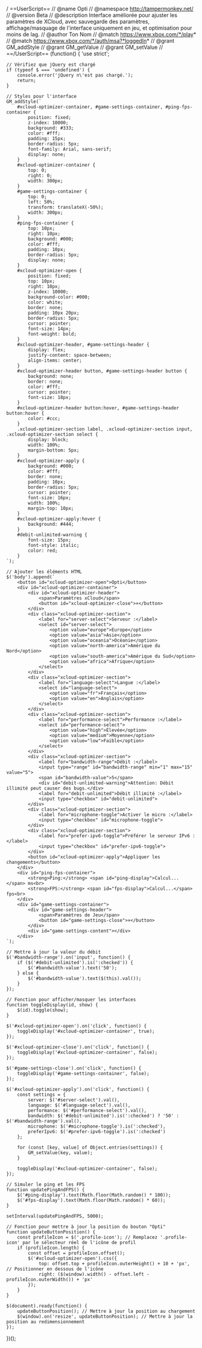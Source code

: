 / ==UserScript==
// @name         Opti
// @namespace    http://tampermonkey.net/
// @version      Beta
// @description  Interface améliorée pour ajuster les paramètres de XCloud, avec sauvegarde des paramètres, affichage/masquage de l'interface uniquement en jeu, et optimisation pour moins de lag.
// @author       Ton Nom
// @match        https://www.xbox.com/*/play*
// @match        https://www.xbox.com/*/auth/msa?*loggedIn*
// @grant        GM_addStyle
// @grant        GM_getValue
// @grant        GM_setValue
// ==/UserScript==
(function() {
    'use strict';

    // Vérifiez que jQuery est chargé
    if (typeof $ === 'undefined') {
        console.error('jQuery n\'est pas chargé.');
        return;
    }

    // Styles pour l'interface
    GM_addStyle(`
        #xcloud-optimizer-container, #game-settings-container, #ping-fps-container {
            position: fixed;
            z-index: 10000;
            background: #333;
            color: #fff;
            padding: 15px;
            border-radius: 5px;
            font-family: Arial, sans-serif;
            display: none;
        }
        #xcloud-optimizer-container {
            top: 0;
            right: 0;
            width: 300px;
        }
        #game-settings-container {
            top: 0;
            left: 50%;
            transform: translateX(-50%);
            width: 300px;
        }
        #ping-fps-container {
            top: 10px;
            right: 10px;
            background: #000;
            color: #fff;
            padding: 10px;
            border-radius: 5px;
            display: none;
        }
        #xcloud-optimizer-open {
            position: fixed;
            top: 10px;
            right: 10px;
            z-index: 10000;
            background-color: #000;
            color: white;
            border: none;
            padding: 10px 20px;
            border-radius: 5px;
            cursor: pointer;
            font-size: 14px;
            font-weight: bold;
        }
        #xcloud-optimizer-header, #game-settings-header {
            display: flex;
            justify-content: space-between;
            align-items: center;
        }
        #xcloud-optimizer-header button, #game-settings-header button {
            background: none;
            border: none;
            color: #fff;
            cursor: pointer;
            font-size: 18px;
        }
        #xcloud-optimizer-header button:hover, #game-settings-header button:hover {
            color: #ccc;
        }
        .xcloud-optimizer-section label, .xcloud-optimizer-section input, .xcloud-optimizer-section select {
            display: block;
            width: 100%;
            margin-bottom: 5px;
        }
        #xcloud-optimizer-apply {
            background: #000;
            color: #fff;
            border: none;
            padding: 10px;
            border-radius: 5px;
            cursor: pointer;
            font-size: 16px;
            width: 100%;
            margin-top: 10px;
        }
        #xcloud-optimizer-apply:hover {
            background: #444;
        }
        #debit-unlimited-warning {
            font-size: 15px;
            font-style: italic;
            color: red;
        }
    `);

    // Ajouter les éléments HTML
    $('body').append(`
        <button id="xcloud-optimizer-open">Opti</button>
        <div id="xcloud-optimizer-container">
            <div id="xcloud-optimizer-header">
                <span>Paramètres xCloud</span>
                <button id="xcloud-optimizer-close">×</button>
            </div>
            <div class="xcloud-optimizer-section">
                <label for="server-select">Serveur :</label>
                <select id="server-select">
                    <option value="europe">Europe</option>
                    <option value="asia">Asie</option>
                    <option value="oceania">Océanie</option>
                    <option value="north-america">Amérique du Nord</option>
                    <option value="south-america">Amérique du Sud</option>
                    <option value="africa">Afrique</option>
                </select>
            </div>
            <div class="xcloud-optimizer-section">
                <label for="language-select">Langue :</label>
                <select id="language-select">
                    <option value="fr">Français</option>
                    <option value="en">Anglais</option>
                </select>
            </div>
            <div class="xcloud-optimizer-section">
                <label for="performance-select">Performance :</label>
                <select id="performance-select">
                    <option value="high">Élevée</option>
                    <option value="medium">Moyenne</option>
                    <option value="low">Faible</option>
                </select>
            </div>
            <div class="xcloud-optimizer-section">
                <label for="bandwidth-range">Débit :</label>
                <input type="range" id="bandwidth-range" min="1" max="15" value="5">
                <span id="bandwidth-value">5</span>
                <div id="debit-unlimited-warning">Attention: Débit illimité peut causer des bugs.</div>
                <label for="debit-unlimited">Débit illimité :</label>
                <input type="checkbox" id="debit-unlimited">
            </div>
            <div class="xcloud-optimizer-section">
                <label for="microphone-toggle">Activer le micro :</label>
                <input type="checkbox" id="microphone-toggle">
            </div>
            <div class="xcloud-optimizer-section">
                <label for="prefer-ipv6-toggle">Préférer le serveur IPv6 :</label>
                <input type="checkbox" id="prefer-ipv6-toggle">
            </div>
            <button id="xcloud-optimizer-apply">Appliquer les changements</button>
        </div>
        <div id="ping-fps-container">
            <strong>Ping:</strong> <span id="ping-display">Calcul...</span> ms<br>
            <strong>FPS:</strong> <span id="fps-display">Calcul...</span> fps<br>
        </div>
        <div id="game-settings-container">
            <div id="game-settings-header">
                <span>Paramètres de Jeu</span>
                <button id="game-settings-close">×</button>
            </div>
            <div id="game-settings-content"></div>
        </div>
    `);

    // Mettre à jour la valeur du débit
    $('#bandwidth-range').on('input', function() {
        if ($('#debit-unlimited').is(':checked')) {
            $('#bandwidth-value').text('50');
        } else {
            $('#bandwidth-value').text($(this).val());
        }
    });

    // Fonction pour afficher/masquer les interfaces
    function toggleDisplay(id, show) {
        $(id).toggle(show);
    }

    $('#xcloud-optimizer-open').on('click', function() {
        toggleDisplay('#xcloud-optimizer-container', true);
    });

    $('#xcloud-optimizer-close').on('click', function() {
        toggleDisplay('#xcloud-optimizer-container', false);
    });

    $('#game-settings-close').on('click', function() {
        toggleDisplay('#game-settings-container', false);
    });

    $('#xcloud-optimizer-apply').on('click', function() {
        const settings = {
            server: $('#server-select').val(),
            language: $('#language-select').val(),
            performance: $('#performance-select').val(),
            bandwidth: $('#debit-unlimited').is(':checked') ? '50' : $('#bandwidth-range').val(),
            microphone: $('#microphone-toggle').is(':checked'),
            preferIpv6: $('#prefer-ipv6-toggle').is(':checked')
        };

        for (const [key, value] of Object.entries(settings)) {
            GM_setValue(key, value);
        }

        toggleDisplay('#xcloud-optimizer-container', false);
    });

    // Simuler le ping et les FPS
    function updatePingAndFPS() {
        $('#ping-display').text(Math.floor(Math.random() * 100));
        $('#fps-display').text(Math.floor(Math.random() * 60));
    }

    setInterval(updatePingAndFPS, 5000);

    // Fonction pour mettre à jour la position du bouton "Opti"
    function updateButtonPosition() {
        const profileIcon = $('.profile-icon'); // Remplacez '.profile-icon' par le sélecteur réel de l'icône de profil
        if (profileIcon.length) {
            const offset = profileIcon.offset();
            $('#xcloud-optimizer-open').css({
                top: offset.top + profileIcon.outerHeight() + 10 + 'px', // Positionner en dessous de l'icône
                right: ($(window).width() - offset.left - profileIcon.outerWidth()) + 'px'
            });
        }
    }

    $(document).ready(function() {
        updateButtonPosition(); // Mettre à jour la position au chargement
        $(window).on('resize', updateButtonPosition); // Mettre à jour la position au redimensionnement
    });
})();
